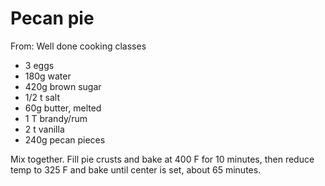 # Pecan pie
From: Well done cooking classes

* 3 eggs
* 180g water
* 420g brown sugar
* 1/2 t salt
* 60g butter, melted
* 1 T brandy/rum
* 2 t vanilla
* 240g pecan pieces

Mix together.  Fill pie crusts and bake at 400 F for 10 minutes, then reduce temp to 325 F and bake until center is set, about 65 minutes.

